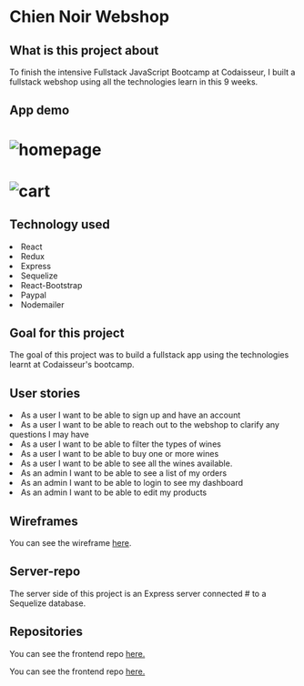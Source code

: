 # Chien Noir Webshop

## What is this project about

<p> To finish the intensive Fullstack JavaScript Bootcamp at Codaisseur, I built a fullstack webshop using all the technologies learn in this 9 weeks. 

## App demo

# ![homepage](https://user-images.githubusercontent.com/82970308/139300809-f9fcee5e-ba67-43ad-93f2-d263c9217909.png)

# ![cart](https://user-images.githubusercontent.com/82970308/139300887-b3f81a43-00d6-4444-b1be-2bc11a5d5bad.png)

## Technology used

  <li> React

 <li> Redux

 <li> Express

 <li> Sequelize

 <li> React-Bootstrap

 <li> Paypal

 <li> Nodemailer

## Goal for this project

 <p> The goal of this project was to build a fullstack app using the technologies learnt at Codaisseur's bootcamp.

## User stories

 <li> As a user I want to be able to sign up and have an account

 <li> As a user I want to be able to reach out to the webshop to clarify any questions I may have

 <li> As a user I want to be able to filter the types of wines

 <li> As a user I want to be able to buy one or more wines

 <li> As a user I want to be able to see all the wines available.

 <li> As an admin I want to be able to see a list of my orders

 <li> As an admin I want to be able to login to see my dashboard

 <li> As an admin I want to be able to edit my products

## Wireframes
   
 <p> You can see the wireframe <a href="https://wireframepro.mockflow.com/view/MQNKniibPmb"> here</a>.

## Server-repo

 <p> The server side of this project is an Express server connected # to a Sequelize database.
   
 ## Repositories

<p>You can see the frontend repo <a href="https://github.com/marulita18/portfolio-frontend"> here. </a>


<p> You can see the frontend repo <a href="https://github.com/marulita18/portfolio-backend"> here. </a>
